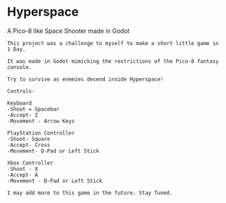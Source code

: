 # Hyperspace
 A Pico-8 like Space Shooter made in Godot

    This project was a challenge to myself to make a short little game in 1 Day.

    It was made in Godot mimicking the restrictions of the Pico-8 fantasy console.
    
    Try to survive as enemies decend inside Hyperspace!

    Controls-

    Keyboard
    -Shoot = Spacebar
    -Accept- Z
    -Movement - Arrow Keys

    PlayStation Controller
    -Shoot- Square
    -Accept- Cross
    -Movement- D-Pad or Left Stick

    Xbox Controller
    -Shoot - X
    -Accept- A
    -Movement - D-Pad or Left Stick

    I may add more to this game in the future. Stay Tuned.


